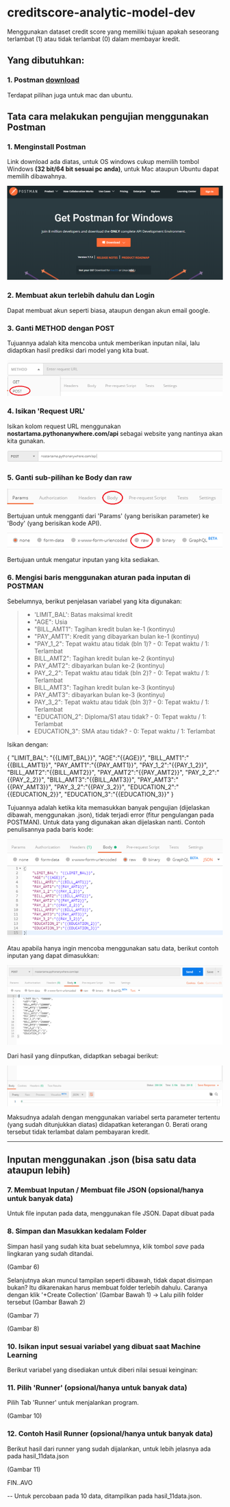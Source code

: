 # creditscore-analytic-model-dev
Menggunakan dataset credit score yang memiliki tujuan apakah seseorang terlambat (1) atau tidak terlambat (0) dalam membayar kredit.

## Yang dibutuhkan:

### 1. Postman [download](https://www.getpostman.com/downloads/) <br>
Terdapat pilihan juga untuk mac dan ubuntu. <br>

## Tata cara melakukan pengujian menggunakan Postman

### 1. Menginstall Postman
Link download ada diatas, untuk OS windows cukup memilih tombol Windows **(32 bit/64 bit sesuai pc anda)**, untuk Mac ataupun Ubuntu dapat memilih dibawahnya.

![Gambar 1](https://raw.githubusercontent.com/nostartama/creditscore-analytic-model-dev/master/pict/gam1.png)

### 2. Membuat akun terlebih dahulu dan Login
Dapat membuat akun seperti biasa, ataupun dengan akun email google.

### 3. Ganti METHOD dengan POST
Tujuannya adalah kita mencoba untuk memberikan inputan nilai, lalu didaptkan hasil prediksi dari model yang kita buat.

![Gambar 2](https://raw.githubusercontent.com/nostartama/creditscore-analytic-model-dev/master/pict/gam2.png)

### 4. Isikan 'Request URL'
Isikan kolom request URL menggunakan **nostartama.pythonanywhere.com/api** sebagai website yang nantinya akan kita gunakan.

![Gambar 3](https://raw.githubusercontent.com/nostartama/creditscore-analytic-model-dev/master/pict/gam3.png)

### 5. Ganti sub-pilihan ke **Body** dan **raw**
![Gambar 4](https://raw.githubusercontent.com/nostartama/creditscore-analytic-model-dev/master/pict/gam4.png)

Bertujuan untuk mengganti dari 'Params' (yang berisikan parameter) ke 'Body' (yang berisikan kode API).

![Gambar 4](https://raw.githubusercontent.com/nostartama/creditscore-analytic-model-dev/master/pict/gam42.png)

Bertujuan untuk mengatur inputan yang kita sediakan.

### 6. Mengisi baris menggunakan aturan pada inputan di POSTMAN

Sebelumnya, berikut penjelasan variabel yang kita digunakan:

> * 'LIMIT_BAL': Batas maksimal kredit
> * "AGE": Usia
> * "BILL_AMT1": Tagihan kredit bulan ke-1 (kontinyu)
> * "PAY_AMT1": Kredit yang dibayarkan bulan ke-1 (kontinyu)
> * "PAY_1_2": Tepat waktu atau tidak (bln 1)? - 0: Tepat waktu / 1: Terlambat
> * BILL_AMT2": Tagihan kredit bulan ke-2 (kontinyu)
> * PAY_AMT2": dibayarkan bulan ke-2 (kontinyu)
> * PAY_2_2": Tepat waktu atau tidak (bln 2)? - 0: Tepat waktu / 1: Terlambat
> * BILL_AMT3": Tagihan kredit bulan ke-3 (kontinyu)
> * PAY_AMT3": dibayarkan bulan ke-3 (kontinyu)
> * PAY_3_2": Tepat waktu atau tidak (bln 3)? - 0: Tepat waktu / 1: Terlambat
> * "EDUCATION_2": Diploma/S1 atau tidak? - 0: Tepat waktu / 1: Terlambat
> * EDUCATION_3": SMA atau tidak? - 0: Tepat waktu / 1: Terlambat

Isikan dengan:

{
	"LIMIT_BAL": "{{LIMIT_BAL}}",
	"AGE":"{{AGE}}",
	"BILL_AMT1":"{{BILL_AMT1}}",
	"PAY_AMT1":"{{PAY_AMT1}}",
	"PAY_1_2":"{{PAY_1_2}}",
	"BILL_AMT2":"{{BILL_AMT2}}",
	"PAY_AMT2":"{{PAY_AMT2}}",
	"PAY_2_2":"{{PAY_2_2}}",
	"BILL_AMT3":"{{BILL_AMT3}}",
	"PAY_AMT3":"{{PAY_AMT3}}",
	"PAY_3_2":"{{PAY_3_2}}",
	"EDUCATION_2":"{{EDUCATION_2}}",
	"EDUCATION_3":"{{EDUCATION_3}}"
}

Tujuannya adalah ketika kita memasukkan banyak pengujian (dijelaskan dibawah, menggunakan .json), tidak terjadi error (fitur pengulangan pada POSTMAN). Untuk data yang digunakan akan dijelaskan nanti. Contoh penulisannya pada baris kode:

![Gambar 5](https://raw.githubusercontent.com/nostartama/creditscore-analytic-model-dev/master/pict/gam5.png)

Atau apabila hanya ingin mencoba menggunakan satu data, berikut contoh inputan yang dapat dimasukkan:

![Gambar 12](https://raw.githubusercontent.com/nostartama/creditscore-analytic-model-dev/master/pict/gam12.png)

Dari hasil yang diinputkan, didaptkan sebagai berikut:

![Gambar 121](https://raw.githubusercontent.com/nostartama/creditscore-analytic-model-dev/master/pict/gam121.png)

Maksudnya adalah dengan menggunakan variabel serta parameter tertentu (yang sudah ditunjukkan diatas) didapatkan keterangan 0. Berati orang tersebut tidak terlambat dalam pembayaran kredit.

***

## Inputan menggunakan .json (bisa satu data ataupun lebih)

### 7. Membuat Inputan / Membuat file JSON (opsional/hanya untuk banyak data)

Untuk file inputan pada data, menggunakan file JSON. Dapat dibuat pada 

### 8. Simpan dan Masukkan kedalam Folder

Simpan hasil yang sudah kita buat sebelumnya, klik tombol *save* pada lingkaran yang sudah ditandai.

(Gambar 6)

Selanjutnya akan muncul tampilan seperti dibawah, tidak dapat disimpan bukan? Itu dikarenakan harus membuat folder terlebih dahulu. Caranya dengan klik '+Create Collection' (Gambar Bawah 1) -> Lalu pilih folder tersebut (Gambar Bawah 2)

(Gambar 7)

(Gambar 8)



### 10. Isikan input sesuai variabel yang dibuat saat Machine Learning

Berikut variabel yang disediakan untuk diberi nilai sesuai keinginan:

### 11. Pilih 'Runner' (opsional/hanya untuk banyak data) 

Pilih Tab 'Runner' untuk menjalankan program. 

(Gambar 10)



### 12. Contoh Hasil Runner (opsional/hanya untuk banyak data)

Berikut hasil dari runner yang sudah dijalankan, untuk lebih jelasnya ada pada hasil_11data.json

(Gambar 11)

FIN..AVO

--
Untuk percobaan pada 10 data, ditampilkan pada hasil_11data.json.




